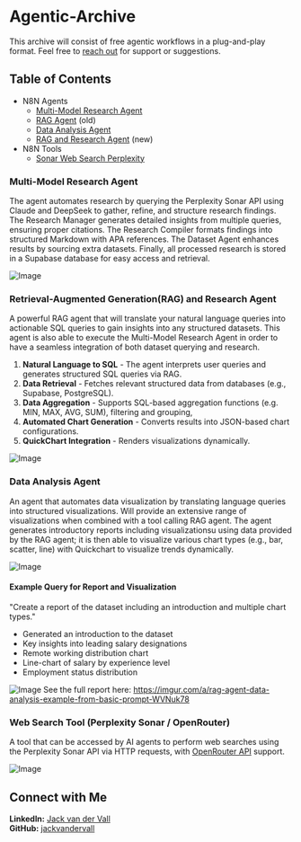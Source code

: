 ﻿# Agentic-Archive
This archive will consist of free agentic workflows in a plug-and-play format. Feel free to [reach out](#connect-with-me) for support or suggestions.


## Table of Contents
- N8N Agents
  - [Multi-Model Research Agent](https://github.com/jackvandervall/Agentic-Archive/blob/main/N8N%20Agents/Multi-Model%20Research%20Agent.json)
  - [RAG Agent](https://github.com/jackvandervall/Agentic-Archive/blob/main/N8N%20Agents/RAG%20Agent.json) (old)
  - [Data Analysis Agent](https://github.com/jackvandervall/Agentic-Archive/blob/main/N8N%20Agents/Data%20Analysis%20Agent.json)
  - [RAG and Research Agent](https://github.com/jackvandervall/Agentic-Archive/blob/main/N8N%20Agents/RAG%20and%20Research%20Agent.json) (new)
- N8N Tools
  - [Sonar Web Search Perplexity](https://github.com/jackvandervall/Agentic-Archive/blob/main/N8N%20Tools/Sonar%20Web%20Search%20(Perplexity%20API).json)


### Multi-Model Research Agent
The agent automates research by querying the Perplexity Sonar API using Claude and DeepSeek to gather, refine, and structure research findings. The Research Manager generates detailed insights from multiple queries, ensuring proper citations. The Research Compiler formats findings into structured Markdown with APA references. The Dataset Agent enhances results by sourcing extra datasets. Finally, all processed research is stored in a Supabase database for easy access and retrieval.

![Image](https://github.com/user-attachments/assets/91fceb3b-1658-41a2-aeaf-96733063e370)


### Retrieval-Augmented Generation(RAG) and Research Agent
A powerful RAG agent that will translate your natural language queries into actionable SQL queries to gain insights into any structured datasets. This agent is also able to execute the Multi-Model Research Agent in order to have a seamless integration of both dataset querying and research. 
1. **Natural Language to SQL** - The agent interprets user queries and generates structured SQL queries via RAG.
2. **Data Retrieval** - Fetches relevant structured data from databases (e.g., Supabase, PostgreSQL).
4. **Data Aggregation** - Supports SQL-based aggregation functions (e.g. MIN, MAX, AVG, SUM), filtering and grouping,
3. **Automated Chart Generation** - Converts results into JSON-based chart configurations.
4. **QuickChart Integration** - Renders visualizations dynamically.

![Image](https://github.com/user-attachments/assets/f6ef4652-6ee0-47c3-9163-44c8686e5450)


### Data Analysis Agent
An agent that automates data visualization by translating language queries into structured visualizations. Will provide an extensive range of visualizations when combined with a tool calling RAG agent. The agent generates introductory reports including visualizationsu using data provided by the RAG agent; it is then able to visualize various chart types (e.g., bar, scatter, line) with Quickchart to visualize trends dynamically.

![Image](https://github.com/user-attachments/assets/f6c184a6-e775-4689-99aa-933850337a60)


#### Example Query for Report and Visualization
"Create a report of the dataset including an introduction and multiple chart types."

- Generated an introduction to the dataset
- Key insights into leading salary designations
- Remote working distribution chart
- Line-chart of salary by experience level
- Employment status distribution

![Image](https://github.com/user-attachments/assets/b5c72cd4-1b97-47fe-a406-7f26e337710f)
See the full report here: https://imgur.com/a/rag-agent-data-analysis-example-from-basic-prompt-WVNuk78

### Web Search Tool (Perplexity Sonar / OpenRouter)
A tool that can be accessed by AI agents to perform web searches using the Perplexity Sonar API via HTTP requests, with [OpenRouter API](https://github.com/jackvandervall/Agentic-Archive/blob/main/N8N%20Tools/Sonar%20Web%20Search%20(OpenRouter%20API).json) support.

![Image](https://github.com/user-attachments/assets/45407c14-c77c-46f1-9362-4a60ac77c7d9)


## Connect with Me
**LinkedIn:** [Jack van der Vall](https://www.linkedin.com/in/jackvandervall)  
**GitHub:** [jackvandervall](https://github.com/jackvandervall)  
